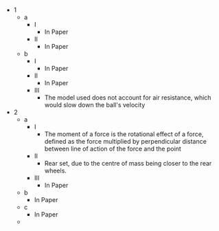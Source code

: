 - 1
	- a
		- I
			- In Paper
		- II
			- In Paper
	- b
		- I
			- In Paper
		- II
			- In Paper
		- III
			- The model used does not account for air resistance, which would slow down the ball's velocity
- 2
	- a
		- I
			- The moment of a force is the rotational effect of a force, defined as the force multiplied by perpendicular distance between line of action of the force and the point
		- II
			- Rear set, due to the centre of mass being closer to the rear wheels.
		- III
			- In Paper
	- b
		- In Paper
	- c
		- In Paper
	- 